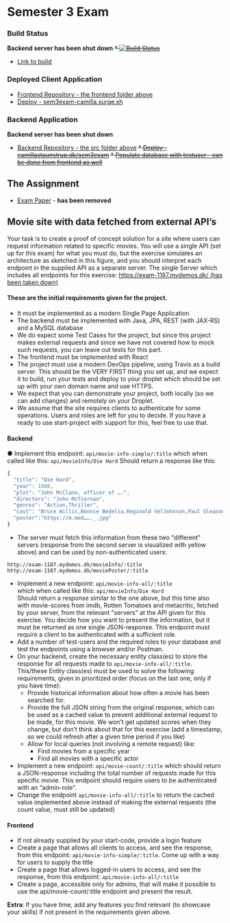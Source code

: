 # Semester 3 Exam


### Build Status
__Backend server has been shut down__
~~* [![Build Status](https://travis-ci.org/Castau/3semesterExam.svg?branch=master)](https://travis-ci.org/Castau/3semesterExam)~~
* [Link to build](https://travis-ci.org/Castau/3semesterExam?utm_medium=notification&utm_source=github_status)

### Deployed Client Application
* [Frontend Repository - the frontend folder above](https://github.com/Castau/3semesterExam/tree/master/frontend)
* [Deploy - sem3exam-camilla.surge.sh](https://sem3exam-camilla.surge.sh/)

### Backend Application
__Backend server has been shut down__
* [Backend Repository - the src folder above](https://github.com/Castau/3semesterExam/tree/master/src)
~~* [Deploy - camillastaunstrup.dk/sem3exam](https://camillastaunstrup.dk/sem3exam/)~~
~~* [Populate database with testuser - can be done from frontend as well](https://camillastaunstrup.dk/sem3exam/api/info/testdata)~~

## The Assignment
* [Exam Paper](https://docs.google.com/document/d/16N3h0TVzfwPJEr8SwP2l_DAvGsODrjtc13TtTBnjGK8/edit) - __has been removed__

## Movie site with data fetched from external API’s
Your task is to create a proof of concept solution for a site where users can request information related to specific movies. You will use a single API (set up for this exam) for what you must do, but the exercise simulates an architecture as sketched in this figure, and you should interpret each endpoint in the supplied API as a separate server. The single Server which includes all endpoints for this exercise: [https://exam-1187.mydemos.dk/ (has been taken down)](https://exam-1187.mydemos.dk/)  
  
#### These are the initial requirements given for the project.  
* It must be implemented as a modern Single Page Application  
* The backend must be implemented with Java,  JPA, REST (with JAX-RS) and a MySQL database  
* We do expect some Test Cases for the project, but since this project makes external requests and since we have not covered how to mock such requests, you can leave out tests for this part.  
* The frontend must be implemented with React  
* The project must use a modern DevOps pipeline, using Travis as a build server. This should be the VERY FIRST thing you set up, and we expect it to build, run your tests and deploy to your droplet which should be set up with your own domain name and use HTTPS.  
* We expect that you can demonstrate your project, both locally (so we can add changes) and remotely on your Droplet.  
* We assume that the site requires clients to authenticate for some operations. Users and roles are left for you to decide. If you have a ready to use start-project with support for this, feel free to use that.  

#### Backend
●	Implement this endpoint: 	`api/movie-info-simple/:title`
which when called like this: 	`api/movieInfo/Die Hard`
Should return a response like this:

```Javascript
{
  "title": "Die Hard",
  "year": 1988,
  "plot": "John McClane, officer of ….",
  "directors": "John McTiernan",
  "genres": "Action,Thriller",
  "cast": "Bruce Willis,Bonnie Bedelia,Reginald VelJohnson,Paul Gleason",
  "poster":"https://m.med……._.jpg"
}
```
* The server must fetch this information from these two "different" servers (response from the second server is visualized with yellow above) and can be used by non-authenticated users: 
```
http://exam-1187.mydemos.dk/movieInfo/:title
http://exam-1187.mydemos.dk/moviePoster/:title
```
* Implement a new endpoint:	`api/movie-info-all/:title`  
which when called like this: 	`api/movieInfo/Die Hard`  
Should return a response similar to the one above, but this time also with movie-scores from imdb, Rotten Tomatoes and metacritic, fetched by your server, from the relevant "servers" at the API given for this exercise. You decide how you want to present the information, but it must be returned as one single JSON-response. This endpoint must require a client to be authenticated with a sufficient role.  
* Add a number of test-users and the required roles to your database and test the endpoints using a browser and/or Postman.  
* On your backend, create the necessary entity class(es) to store the response for all requests made to `api/movie-info-all/:title`.
This/these Entity class(es) must be used to solve the following requirements, given in prioritized order (focus on the last one, only if you have time):
  * Provide historical information about how often a movie has been searched for.  
  * Provide the full JSON string from the original response, which can be used as a cached value to prevent additional external request to be made,  for this movie. We won’t get updated scores when they change, but don’t think about that for this exercise (add a timestamp, so we could refresh after a given time period if you like)  
  * Allow for local queries (not involving a remote request) like:
    * Find movies from a specific year
    * Find all movies with a specific actor
* Implement a new endpoint:  `api/movie-count/:title`
which should return a JSON-response including the total number of requests made for this specific movie.
This endpoint should require users to be authenticated with an “admin-role”. 
* Change the endpoint `api/movie-info-all/:title` to return the cached value implemented above instead of making the external requests (the count value, must still be updated)

#### Frontend
* If not already supplied by your start-code, provide a login feature
* Create a page that allows all clients to access, and see the response, from this endpoint: `api/movie-info-simple/:title`. Come up with a way for users to supply the title
* Create a page that allows logged-in users to access, and see the response, from this endpoint:
`api/movie-info-all/:title`
* Create a page, accessible only for admins, that will make it possible to use the api/movie-count/:title endpoint and present the result.

__Extra__: If you have time, add any features you find relevant (to showcase your skills) if not present in the requirements given above.



